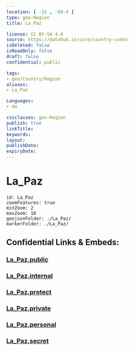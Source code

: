 ```yaml
---
location: [ -15 , -68.4 ] 
type: geo-Region
title: La_Paz

license: CC BY-SA 4.0
source: https://datahub.io/core/country-codes
isDeleted: false
isReadOnly: false
draft: false
confidential: public

tags:
- geo/Country/Region
aliases:
- La_Paz

Languages:
- de

cssclasses: geo-Region
publish: true
linkTitle: 
keywords: 
layout: 
publishDate: 
expiryDate: 
---
```


# La_Paz

```leaflet
id: La_Paz
zoomFeatures: true 
minZoom: 2 
maxZoom: 18
geojsonFolder: ./La_Paz/
markerFolder: ./La_Paz/
```


## Confidential Links & Embeds: 

### [La_Paz.public](/_public/\Earth\Continent\America~South\Bolivia\departments~BoliviaLa_Paz.public.md) 

### [La_Paz.internal](/_internal/\Earth\Continent\America~South\Bolivia\departments~BoliviaLa_Paz.internal.md) 

### [La_Paz.protect](/_protect/\Earth\Continent\America~South\Bolivia\departments~BoliviaLa_Paz.protect.md) 

### [La_Paz.private](/_private/\Earth\Continent\America~South\Bolivia\departments~BoliviaLa_Paz.private.md) 

### [La_Paz.personal](/_personal/\Earth\Continent\America~South\Bolivia\departments~BoliviaLa_Paz.personal.md) 

### [La_Paz.secret](/_secret/\Earth\Continent\America~South\Bolivia\departments~BoliviaLa_Paz.secret.md)

